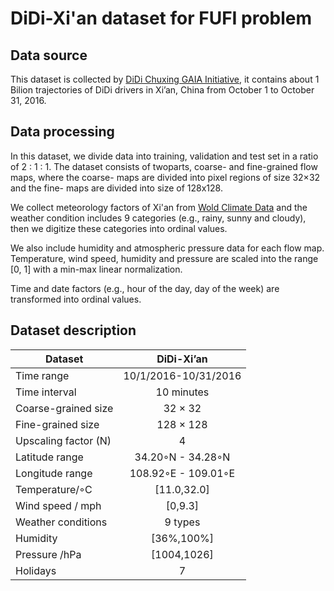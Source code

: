 # DiDi-Xi'an dataset for FUFI problem

## Data source
This dataset is collected by [DiDi Chuxing GAIA Initiative](outreach.didichuxing.com/research/opendata), it contains about 1 Bilion trajectories of DiDi drivers in Xi’an, China from October 1 to October 31, 2016. 

## Data processing
In this dataset, we divide data into training, validation and test set in a ratio of 2 : 1 : 1.
The dataset consists of twoparts, coarse- and fine-grained flow maps, where the coarse- maps are divided into pixel regions of size 32×32 and the fine- maps are divided into size of 128x128.

We collect meteorology factors of Xi'an from [Wold Climate Data](en.tutiempo.net) and the weather condition includes 9 categories (e.g., rainy, sunny and cloudy), then we digitize these categories into ordinal values.

We also include humidity and atmospheric pressure data for each flow map. Temperature, wind speed, humidity and pressure are scaled into the range [0, 1] with a min-max linear normalization. 

Time and date factors (e.g., hour of the day, day of the week) are transformed into ordinal values. 

## Dataset description


| Dataset              |      DiDi-Xi’an      |
|----------------------|:--------------------:|
| Time range           | 10/1/2016-10/31/2016 |
| Time interval        |      10 minutes      |
| Coarse-grained size  |        32 × 32       |
| Fine-grained size    |       128 × 128      |
| Upscaling factor (N) |           4          |
| Latitude range       |   34.20◦N - 34.28◦N  |
| Longitude range      |  108.92◦E - 109.01◦E |
| Temperature/◦C       |      [11.0,32.0]     |
| Wind speed / mph     |        [0,9.3]       |
| Weather conditions   |        9 types       |
| Humidity             |      [36%,100%]      |
| Pressure /hPa        |      [1004,1026]     |
| Holidays             |           7          |
